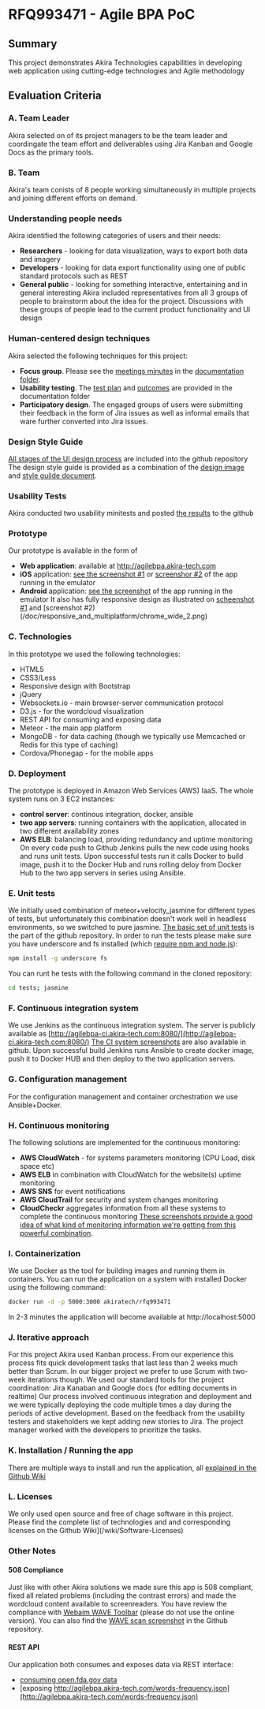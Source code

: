 # RFQ993471 - Agile BPA PoC

## Summary

  This project demonstrates Akira Technologies capabilities in developing web application using cutting-edge technologies and Agile methodology

## Evaluation Criteria

### A. Team Leader

  Akira selected on of its project managers to be the team leader and coordingate the team effort and deliverables using Jira Kanban and Google Docs as the primary tools.

### B. Team

  Akira's team conists of 8 people working simultaneously in multiple projects and joining different efforts on demand.

### Understanding people needs
  Akira identified the following categories of users and their needs:
  * __Researchers__ - looking for data visualization, ways to export both data and imagery
  * __Developers__ - looking for data export functionality using one of public standard protocols such as REST
  * __General public__ - looking for something interactive, entertaining and in general interesting
  Akira included representatives from all 3 groups of people to brainstorm about the idea for the project.
  Discussions with these groups of people lead to the current product functionality and UI design

### Human-centered design techniques
  Akira selected the following techniques for this project:
  * __Focus group__. Please see the [meetings minutes](/doc/meeting-minutes) in the [documentation folder](/doc).
  * __Usability testing__. The [test plan](/doc/usability_test/2015062901/plan.txt) and [outcomes](/doc/usability_test) are provided in the documentation folder
  * __Participatory design__. The engaged groups of users were submitting their feedback in the form of Jira issues as well as informal emails that ware further converted into Jira issues.

### Design Style Guide
  [All stages of the UI design process](/doc/design) are included into the github repository
  The design style guide is provided as a combination of the [design image](/doc/images/3_design_1.png) and [style guilde document](/doc/design/4_design_style_guide.txt).

### Usability Tests
  Akira conducted two usability minitests and posted [the results](/doc/usability_test) to the github

### Prototype
  Our prototype is available in the form of
  * __Web application__: available at http://agilebpa.akira-tech.com
  * __iOS__ application: [see the screenshot #1](/doc/responsive_and_multiplatform/ios_1.png) or [screenshor #2](/doc/responsive_and_multiplatform/ios_2.png) of the app running in the emulator
  * __Android__ application: [see the screenshot](/doc/responsive_and_multiplatform/android.png) of the app running in the emulator
  It also has fully responsive design as illustrated on [scheenshot #1](/doc/responsive_and_multiplatform/chrome_narrow_1.png) and [screenshot #2)(/doc/responsive_and_multiplatform/chrome_wide_2.png)

### C. Technologies
  In this prototype we used the following technologies:
  * HTML5
  * CSS3/Less
  * Responsive design with Bootstrap
  * jQuery
  * Websockets.io - main browser-server communication protocol
  * D3.js - for the wordcloud visualization
  * REST API for consuming and exposing data
  * Meteor - the main app platform
  * MongoDB - for data caching (though we typically use Memcached or Redis for this type of caching)
  * Cordova/Phonegap - for the mobile apps

### D. Deployment
  The prototype is deployed in Amazon Web Services (AWS) IaaS.
  The whole system runs on 3 EC2 instances:
  * __control server__: continous integration, docker, ansible
  * __two app servers__: running containers with the application, allocated in two different availability zones
  * __AWS ELB__: balancing load, providing redundancy and uptime monitoring
  On every code push to Github Jenkins pulls the new code using hooks and runs unit tests. Upon successful tests run it calls Docker to build image, push it to the Docker Hub and runs rolling deloy from Docker Hub to the two app servers in series using Ansible.

### E. Unit tests
  We initially used combination of meteor+velocity_jasmine for different types of tests, but unfortunately this combination doesn't work well in headless environments, so we switched to pure jasmine.
  [The basic set of unit tests](/tests) is the part of the github repository.
  In order to run the tests please make sure you have underscore and fs installed (which [require npm and node.js](https://nodejs.org/download/)):

  ```sh
  npm install -g underscore fs
  ```

  You can runt he tests with the following command in the cloned repository:

  ```sh
  cd tests; jasmine
  ```

### F. Continuous integration system
  We use Jenkins as the continuous integration system. The server is publicly available as [http://agilebpa-ci.akira-tech.com:8080/](http://agilebpa-ci.akira-tech.com:8080/)
  [The CI system screenshots](.doc.continuous_integration) are also available in github.
  Upon successful build Jenkins runs Ansible to create docker image, push it to Docker HUB and then deploy to the two application servers.

### G. Configuration management
  For the configuration management and container orchestration we use Ansible+Docker.

### H. Continuous monitoring
 The following solutions are implemented for the continuous monitoring:
 * __AWS CloudWatch__ - for systems parameters monitoring (CPU Load, disk space etc)
 * __AWS ELB__ in combination with CloudWatch for the website(s) uptime monitoring
 * __AWS SNS__ for event notifications
 * __AWS CloudTrail__ for security and system changes monitoring
 * __CloudCheckr__ aggregates information from all these systems to complete the continuous monitoring
 [These screenshots provide a good idea of what kind of monitoring information we're getting from this powerful combination](/doc/continuous_monitoring).

### I. Containerization
  We use Docker as the tool for building images and running them in containers.
  You can run the application on a system with installed Docker using the following command:

  ```sh
  docker run -d -p 5000:3000 akiratech/rfq993471
  ```

  In 2-3 minutes the application will become available at http://localhost:5000

### J. Iterative approach
  For this project Akira used Kanban process. From our experience this process fits quick development tasks that last less than 2 weeks much better than Scrum.
  In our bigger project we prefer to use Scrum with two-week iterations though.
  We used our standard tools for the project coordination: Jira Kanaban and Google docs (for editing documents in realtime)
  Our process involved continuous integration and deployment and we were typically deploying the code multiple times a day during the periods of active development.
  Based on the feedback from the usability testers and stakeholders we kept adding new stories to Jira. The project manager worked with the developers to prioritize the tasks.

### K. Installation / Running the app
There are multiple ways to install and run the application, all [explained in the Github Wiki](/wiki/Installing-and-Running-the-Application)

### L. Licenses

We only used open source and free of chage software in this project.
Please find the complete list of technologies and and corresponding licenses on the Github Wiki](/wiki/Software-Licenses)

### Other Notes

#### 508 Compliance

Just like with other Akira solutions we made sure this app is 508 compliant, fixed all related problems (including the contrast errors) and made the wordcloud content available to screenreaders.
You have review the compliance with <a href="https://wave.webaim.org/toolbar/">Webaim WAVE Toolbar</a> (please do not use the online version).
You can also find the [WAVE scan screenshot](/doc/508/508.png) in the Github repository.

#### REST API
  Our application both consumes and exposes data via REST interface:
  * [consuming open.fda.gov data](https://api.fda.gov/drug/label.json?api_key=AKIRA_API_KEY&search=effective_time:[20130601+TO+20140731]+AND+_exists_:warnings&limit=100)
  * [exposing http://agilebpa.akira-tech.com/words-frequency.json](http://agilebpa.akira-tech.com/words-frequency.json)
